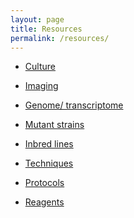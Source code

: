 ```yaml
---
layout: page
title: Resources
permalink: /resources/
---
```


- [Culture](/resources/culture/) <br>

- [Imaging](/resources/image/) <br>

- [Genome/ transcriptome](/resources/genome/) <br>

- [Mutant strains](/resources/mutants/) <br>

- [Inbred lines](/resources/inbred/) <br>

- [Techniques](/resources/techniques/) <br>

- [Protocols](/resources/protocols/) <br>

- [Reagents](/resources/reagents/) <br>

